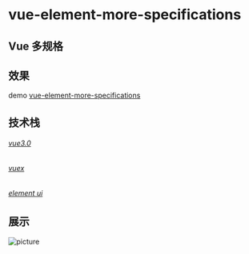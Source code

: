 # vue-element-more-specifications

## Vue 多规格


## 效果
demo [vue-element-more-specifications](https://liangzibo.github.io/vue-element-more-specifications/#/)

## 技术栈
 ###### [vue3.0](https://cli.vuejs.org/zh/)
 ###### [vuex](https://vuex.vuejs.org/zh/guide/)
 ###### [element ui](https://element.eleme.cn/#/zh-CN/component/installation)

## 展示

![picture](https://raw.githubusercontent.com/liangzibo/vue-element-more-specifications/master/demo/20190510151840.jpg)


